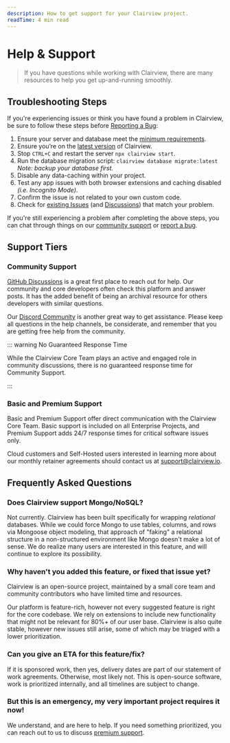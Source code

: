 ```yaml
---
description: How to get support for your Clairview project.
readTime: 4 min read
---
```


# Help & Support

> If you have questions while working with Clairview, there are many resources to help you get up-and-running smoothly.

## Troubleshooting Steps

If you're experiencing issues or think you have found a problem in Clairview, be sure to follow these steps before
[Reporting a Bug](/contributing/introduction#report-a-bug):

1. Ensure your server and database meet the [minimum requirements](/self-hosted/docker-guide#supported-databases).
2. Ensure you’re on the [latest version](https://github.com/clairview/clairview/releases/latest) of Clairview.
3. Stop `CTRL+C` and restart the server `npx clairview start`.
4. Run the database migration script: `clairview database migrate:latest`\
   _Note: backup your database first._
5. Disable any data-caching within your project.
6. Test any app issues with both browser extensions and caching disabled _(i.e. Incognito Mode)_.
7. Confirm the issue is not related to your own custom code.
8. Check for [existing Issues](https://github.com/clairview/clairview/issues?q=is%3Aissue) (and
   [Discussions](https://github.com/clairview/clairview/discussions)) that match your problem.

If you're still experiencing a problem after completing the above steps, you can chat through things on our
[community support](#community-support) or [report a bug](/contributing/introduction#report-a-bug).

## Support Tiers

### Community Support

[GitHub Discussions](https://github.com/clairview/clairview/discussions) is a great first place to reach out for help. Our
community and core developers often check this platform and answer posts. It has the added benefit of being an archival
resource for others developers with similar questions.

Our [Discord Community](https://clairview.chat) is another great way to get assistance. Please keep all questions in the
help channels, be considerate, and remember that you are getting free help from the community.

::: warning No Guaranteed Response Time

While the Clairview Core Team plays an active and engaged role in community discussions, there is no guaranteed response
time for Community Support.

:::

### Basic and Premium Support

Basic and Premium Support offer direct communication with the Clairview Core Team. Basic support is included on all
Enterprise Projects, and Premium Support adds 24/7 response times for critical software issues only.

Cloud customers and Self-Hosted users interested in learning more about our monthly retainer agreements should contact
us at [support@clairview.io](mailto:support@clairview.io).

## Frequently Asked Questions

### Does Clairview support Mongo/NoSQL?

Not currently. Clairview has been built specifically for wrapping _relational_ databases. While we could force Mongo to
use tables, columns, and rows via Mongoose object modeling, that approach of "faking" a relational structure in a
non-structured environment like Mongo doesn't make a lot of sense. We do realize many users are interested in this
feature, and will continue to explore its possibility.

### Why haven't you added this feature, or fixed that issue yet?

Clairview is an open-source project, maintained by a small core team and community contributors who have limited time and
resources.

Our platform is feature-rich, however not every suggested feature is right for the core codebase. We rely on extensions
to include new functionality that might not be relevant for 80%+ of our user base. Clairview is also quite stable,
however new issues still arise, some of which may be triaged with a lower prioritization.

### Can you give an ETA for this feature/fix?

If it is sponsored work, then yes, delivery dates are part of our statement of work agreements. Otherwise, most likely
not. This is open-source software, work is prioritized internally, and all timelines are subject to change.

### But this is an emergency, my very important project requires it now!

We understand, and are here to help. If you need something prioritized, you can reach out to us to discuss
[premium support](#basic-and-premium-support).
